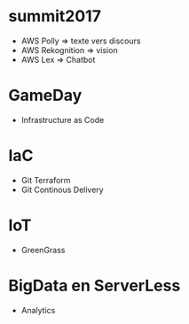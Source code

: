# summit2017
* AWS Polly => texte vers discours
* AWS Rekognition => vision
* AWS Lex => Chatbot

# GameDay
* Infrastructure as Code

# IaC
* Git Terraform 
* Git Continous Delivery

# IoT
* GreenGrass

# BigData en ServerLess
* Analytics
